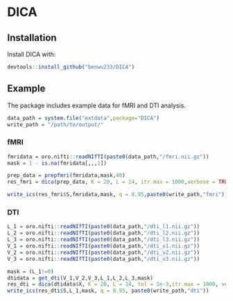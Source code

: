
<!-- README.md is generated from README.Rmd. Please edit that file -->

# DICA

<!-- badges: start -->
<!-- badges: end -->

## Installation

Install DICA with:

``` r
devtools::install_github("benwu233/DICA")
```

## Example

The package includes example data for fMRI and DTI analysis.

``` r
data_path = system.file("extdata",package="DICA") 
write_path = "/path/to/output/"
```

### fMRI

``` r
fmridata = oro.nifti::readNIfTI(paste0(data_path,"/fmri.nii.gz")) 
mask = 1 - is.na(fmridata[,,,1])

prep_data = prepfmri(fmridata,mask,40)
res_fmri = dica(prep_data, K = 20, L = 14, itr.max = 1000,verbose = TRUE)

write_ics(res_fmri$S,fmridata,mask, q = 0.95,paste0(write_path,"fmri"))
```

### DTI

``` r
L_1 = oro.nifti::readNIfTI(paste0(data_path,"/dti_l1.nii.gz"))
L_2 = oro.nifti::readNIfTI(paste0(data_path,"/dti_l2.nii.gz"))
L_3 = oro.nifti::readNIfTI(paste0(data_path,"/dti_l3.nii.gz"))
V_1 = oro.nifti::readNIfTI(paste0(data_path,"/dti_v1.nii.gz"))
V_2 = oro.nifti::readNIfTI(paste0(data_path,"/dti_v2.nii.gz"))
V_3 = oro.nifti::readNIfTI(paste0(data_path,"/dti_v3.nii.gz"))

mask = (L_1!=0)
dtidata = get_dti(V_1,V_2,V_3,L_1,L_2,L_3,mask)
res_dti = dica(dtidata$X, K = 20, L = 14, tol = 1e-3,itr.max = 1000, verbose = TRUE)
write_ics(res_dti$S,L_1,mask, q = 0.95, paste0(write_path,"dti"))
```
